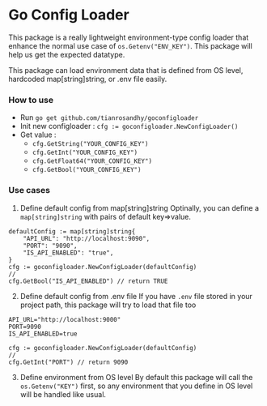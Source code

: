 # Go Config Loader 

This package is a really lightweight environment-type config loader that enhance the normal use case of `os.Getenv("ENV_KEY")`. This package will help us get the expected datatype.

This package can load environment data that is defined from OS level, hardcoded map[string]string, or .env file easily. 

### How to use
- Run `go get github.com/tianrosandhy/goconfigloader`
- Init new configloader : `cfg := goconfigloader.NewConfigLoader()`
- Get value : 
    - `cfg.GetString("YOUR_CONFIG_KEY")`
    - `cfg.GetInt("YOUR_CONFIG_KEY")`
    - `cfg.GetFloat64("YOUR_CONFIG_KEY")`
    - `cfg.GetBool("YOUR_CONFIG_KEY")`

### Use cases
1. Define default config from map[string]string
Optinally, you can define a `map[string]string` with pairs of default key=>value. 
```
defaultConfig := map[string]string{
    "API_URL": "http://localhost:9090",
    "PORT": "9090",
    "IS_API_ENABLED": "true",
}
cfg := goconfigloader.NewConfigLoader(defaultConfig)
//
cfg.GetBool("IS_API_ENABLED") // return TRUE
```

2. Define default config from .env file
If you have `.env` file stored in your project path, this package will try to load that file too 
```
API_URL="http://localhost:9000"
PORT=9090
IS_API_ENABLED=true
```

```
cfg := goconfigloader.NewConfigLoader(defaultConfig)
//
cfg.GetInt("PORT") // return 9090
```

3. Define environment from OS level 
By default this package will call the `os.Getenv("KEY")` first, so any environment that you define in OS level will be handled like usual.
